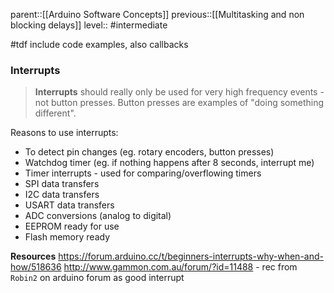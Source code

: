 parent::[[Arduino Software Concepts]]
previous::[[Multitasking and non blocking delays]]
level:: #intermediate 

#tdf include code examples, also callbacks

### Interrupts

> **Interrupts** should really only be used for very high frequency events - not button presses. Button presses are examples of "doing something different".

Reasons to use interrupts:
- To detect pin changes (eg. rotary encoders, button presses)
- Watchdog timer (eg. if nothing happens after 8 seconds, interrupt me)
- Timer interrupts - used for comparing/overflowing timers
- SPI data transfers
- I2C data transfers
- USART data transfers
- ADC conversions (analog to digital)
- EEPROM ready for use
- Flash memory ready

**Resources**
https://forum.arduino.cc/t/beginners-interrupts-why-when-and-how/518636
http://www.gammon.com.au/forum/?id=11488 - rec from `Robin2` on arduino forum as good interrupt 